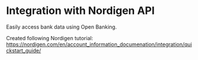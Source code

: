 # Integration with Nordigen API
Easily access bank data using Open Banking.

Created following Nordigen tutorial: https://nordigen.com/en/account_information_documenation/integration/quickstart_guide/